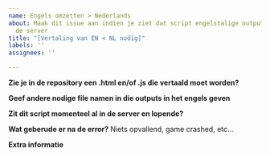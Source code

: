 ```yaml
---
name: Engels omzetten > Nederlands
about: Maak dit issue aan indien je ziet dat script engelstalige output geeft voor
  de server
title: "[Vertaling van EN < NL nodig]"
labels: ''
assignees: ''

---
```


**Zie je in de repository een .html  en/of .js die vertaald moet worden?**

**Geef andere nodige file namen in die outputs in het engels geven**

**Zit dit script momenteel al in de server en lopende?**




**Wat geberude er na de error?**
Niets opvallend, game crashed, etc...

**Extra informatie**
